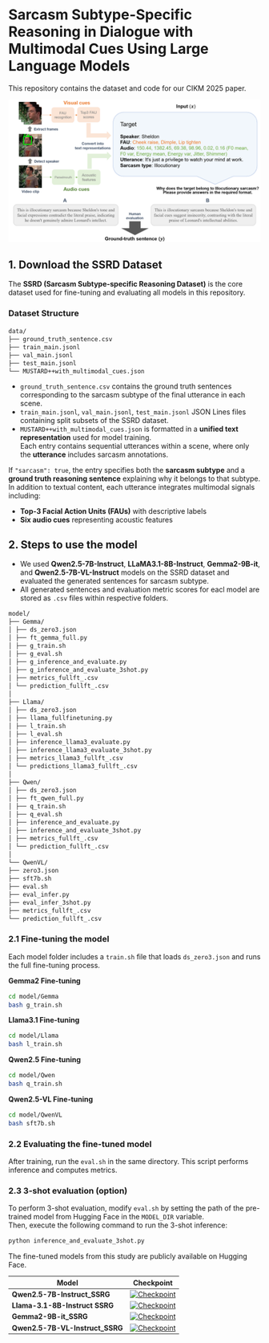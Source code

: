 # Sarcasm Subtype-Specific Reasoning in Dialogue with Multimodal Cues Using Large Language Models

This repository contains the dataset and code for our CIKM 2025 paper.

![Fig1_v3](images/SSRD_construct.png)

## 1. Download the SSRD Dataset

The **SSRD (Sarcasm Subtype-specific Reasoning Dataset)** is the core dataset used for fine-tuning and evaluating all models in this repository.  
### Dataset Structure
```
data/
├── ground_truth_sentence.csv
├── train_main.jsonl
├── val_main.jsonl
├── test_main.jsonl
└── MUSTARD++with_multimodal_cues.json
```
- `ground_truth_sentence.csv` contains the ground truth sentences corresponding to the sarcasm subtype of the final utterance in each scene.
- `train_main.jsonl`, `val_main.jsonl`, `test_main.jsonl` 
  JSON Lines files containing split subsets of the SSRD dataset.
- `MUSTARD++with_multimodal_cues.json`
is formatted in a **unified text representation** used for model training.  
Each entry contains sequential utterances within a scene, where only the **utterance** includes sarcasm annotations.

If `"sarcasm": true`, the entry specifies both the **sarcasm subtype** and a **ground truth reasoning sentence** explaining why it belongs to that subtype. In addition to textual content, each utterance integrates multimodal signals including:
   - **Top-3 Facial Action Units (FAUs)** with descriptive labels
   - **Six audio cues** representing acoustic features 



## 2. Steps to use the model
- We used **Qwen2.5-7B-Instruct**, **LLaMA3.1-8B-Instruct**, **Gemma2-9B-it**, and **Qwen2.5-7B-VL-Instruct** models on the SSRD dataset and evaluated the generated sentences for sarcasm subtype.
- All generated sentences and evaluation metric scores for eacl model are stored as `.csv` files within respective folders.

```
model/
├── Gemma/
│ ├── ds_zero3.json
│ ├── ft_gemma_full.py
│ ├── g_train.sh
│ ├── g_eval.sh
│ ├── g_inference_and_evaluate.py
│ ├── g_inference_and_evaluate_3shot.py
│ ├── metrics_fullft_.csv
│ └── prediction_fullft_.csv
│
├── Llama/
│ ├── ds_zero3.json
│ ├── llama_fullfinetuning.py
│ ├── l_train.sh
│ ├── l_eval.sh
│ ├── inference_llama3_evaluate.py
│ ├── inference_llama3_evaluate_3shot.py
│ ├── metrics_llama3_fullft_.csv
│ └── predictions_llama3_fullft_.csv
│
├── Qwen/
│ ├── ds_zero3.json
│ ├── ft_qwen_full.py
│ ├── q_train.sh
│ ├── q_eval.sh
│ ├── inference_and_evaluate.py
│ ├── inference_and_evaluate_3shot.py
│ ├── metrics_fullft_.csv
│ └── prediction_fullft_.csv
│
└── QwenVL/
├── zero3.json
├── sft7b.sh
├── eval.sh
├── eval_infer.py
├── eval_infer_3shot.py
├── metrics_fullft_.csv
└── prediction_fullft_.csv
```

### 2.1 Fine-tuning the model
Each model folder includes a `train.sh` file that loads `ds_zero3.json` and runs the full fine-tuning process.

**Gemma2 Fine-tuning**
```bash
cd model/Gemma
bash g_train.sh
```

**Llama3.1 Fine-tuning**
```bash
cd model/Llama
bash l_train.sh
```

**Qwen2.5 Fine-tuning**
```bash
cd model/Qwen
bash q_train.sh
```

**Qwen2.5-VL Fine-tuning**
```bash
cd model/QwenVL
bash sft7b.sh
```


### 2.2 Evaluating the fine-tuned model
After training, run the `eval.sh` in the same directory.
This script performs inference and computes metrics.

### 2.3 3-shot evaluation (option)

To perform 3-shot evaluation, modify `eval.sh` by setting the path of the pre-trained model from Hugging Face in the `MODEL_DIR` variable.  
Then, execute the following command to run the 3-shot inference:

```bash
python inference_and_evaluate_3shot.py
```

The fine-tuned models from this study are publicly available on Hugging Face.  

| Model | Checkpoint |
|--------|-------------------|
| **Qwen2.5-7B-Instruct_SSRG** | [![Checkpoint](https://img.shields.io/badge/Download-Checkpoint-blue?logo=huggingface)](https://huggingface.co/Choongwon/Qwen2.5-7B-Instruct_SSRG/tree/main) |
| **Llama-3.1-8B-Instruct SSRG** | [![Checkpoint](https://img.shields.io/badge/Download-Checkpoint-blue?logo=huggingface)](https://huggingface.co/Choongwon/Llama-3.1-8B-Instruct_SSRG/tree/main) |
| **Gemma2-9B-it_SSRG** | [![Checkpoint](https://img.shields.io/badge/Download-Checkpoint-blue?logo=huggingface)](https://huggingface.co/Choongwon/gemma-2-9b-it_SSRG/tree/main) |
| **Qwen2.5-7B-VL-Instruct_SSRG** | [![Checkpoint](https://img.shields.io/badge/Download-Checkpoint-blue?logo=huggingface)](https://huggingface.co/Choongwon/Qwen2.5-VL-7B-Instruct_SSRG/tree/main) |

